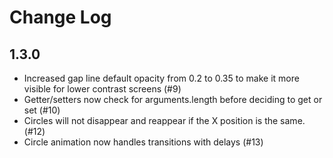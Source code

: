 # Change Log

## 1.3.0

- Increased gap line default opacity from 0.2 to 0.35 to make it more visible for lower contrast screens (#9)
- Getter/setters now check for arguments.length before deciding to get or set (#10)
- Circles will not disappear and reappear if the X position is the same. (#12)
- Circle animation now handles transitions with delays (#13)
